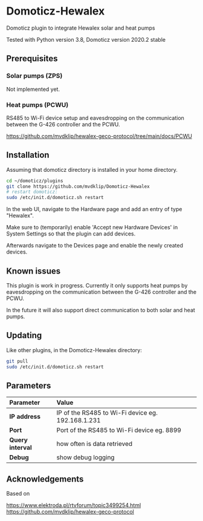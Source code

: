 # Domoticz-Hewalex
Domoticz plugin to integrate Hewalex solar and heat pumps

Tested with Python version 3.8, Domoticz version 2020.2 stable

## Prerequisites

### Solar pumps (ZPS)

Not implemented yet.

### Heat pumps (PCWU)

RS485 to Wi-Fi device setup and eavesdropping on the communication between the G-426 controller and the PCWU.

https://github.com/mvdklip/hewalex-geco-protocol/tree/main/docs/PCWU

## Installation

Assuming that domoticz directory is installed in your home directory.

```bash
cd ~/domoticz/plugins
git clone https://github.com/mvdklip/Domoticz-Hewalex
# restart domoticz:
sudo /etc/init.d/domoticz.sh restart
```
In the web UI, navigate to the Hardware page and add an entry of type "Hewalex".

Make sure to (temporarily) enable 'Accept new Hardware Devices' in System Settings so that the plugin can add devices.

Afterwards navigate to the Devices page and enable the newly created devices.

## Known issues

This plugin is work in progress. Currently it only supports heat pumps by eavesdropping on the communication between the G-426 controller and the PCWU.

In the future it will also support direct communication to both solar and heat pumps.

## Updating

Like other plugins, in the Domoticz-Hewalex directory:
```bash
git pull
sudo /etc/init.d/domoticz.sh restart
```

## Parameters

| Parameter | Value |
| :--- | :--- |
| **IP address** | IP of the RS485 to Wi-Fi device eg. 192.168.1.231 |
| **Port** | Port of the RS485 to Wi-Fi device eg. 8899 |
| **Query interval** | how often is data retrieved |
| **Debug** | show debug logging |

## Acknowledgements

Based on

https://www.elektroda.pl/rtvforum/topic3499254.html \
https://github.com/mvdklip/hewalex-geco-protocol
